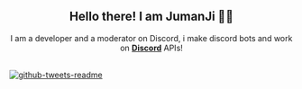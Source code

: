 <h2 align="center">
    Hello there! I am <strong>JumanJi</strong> 👋🏻
</h2>
<p align="center">
    I am a developer and a moderator on Discord, i make discord bots and work on <strong> <a href="https://discord.com">Discord</a></strong> APIs!
<br>
<br>

[![github-tweets-readme](https://github-tweets-readme.vercel.app/api?id=twitterapi?id=twitter)](https://github.com/JumanJionGitHub/github-tweets-readme)
